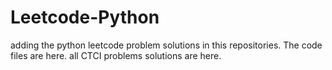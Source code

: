 # Leetcode-Python
adding the python leetcode problem solutions in this repositories. 
The code files are here. 
all CTCI problems solutions are here.
   
 





















































































































































































































































































































































































































































































































































































































































































































































































































































































































































































































































































































































































































































































































































